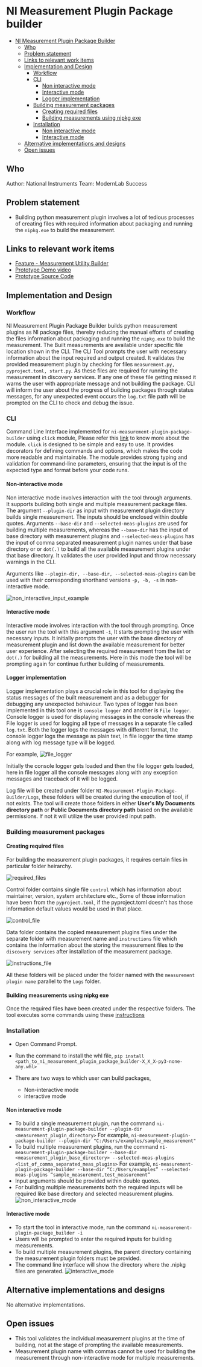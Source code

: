 # NI Measurement Plugin Package builder

- [NI Measurement Plugin Package Builder](#ni-measurement-plugin-package-builder)
  - [Who](#who)
  - [Problem statement](#problem-statement)
  - [Links to relevant work items](#links-to-relevant-work-items)
  - [Implementation and Design](#implemenation-and-design)
    - [Workflow](#work-flow)
    - [CLI](#cli)
        - [Non interactive mode](#non-interactive-mode)
        - [Interactive mode](#interactive-mode)
        - [Logger implementation](#logger-implementation)
    - [Building measurement packages](#building-measurement-packages)
        - [Creating required files](#creating-required-files)
        - [Building measurements using nipkg exe](#building-measurements-using-nipkg-exe)
    - [Installation](#installation)
        - [Non interactive mode](#non-interactive-mode)
        - [Interactive mode](#interactive-mode)
  - [Alternative implementations and designs](#alternative-implementations-and-designs)
  - [Open issues](#open-issues)

## Who

Author: National Instruments
Team: ModernLab Success

## Problem statement

- Building python measurement plugin involves a lot of tedious processes of creating files with required information about packaging and running the `nipkg.exe` to build the measurement.

## Links to relevant work items

- [Feature - Measurement Utility Builder](https://dev.azure.com/ni/DevCentral/_sprints/taskboard/ModernLab%20Reference%20Architecture/DevCentral/24C2/06/06b?workitem=2773393)
- [Prototype Demo video](https://nio365.sharepoint.com/:v:/r/sites/ModernLabReferenceArchitecture/Shared%20Documents/Recordings/Measurement%20Builder%20Utility%20-%20Python/ni-measurement-plugin-package-builderV1.2.0-dev1_demo.mp4?csf=1&web=1&e=fkldX4)
- [Prototype Source Code](https://github.com/ni/ni-measurement-plugin-package-builder/tree/main)

## Implementation and Design

### Workflow

NI Measurement Plugin Package Builder builds python measurement plugins as NI package files, thereby reducing the manual efforts of creating the files information about packaging and running the `nipkg.exe` to build the measurement. The Built measurements are available under specific file location shown in the CLI. The CLI Tool prompts the user with necessary information about the input required and output created. It validates the provided measurement plugin by checking for files `measurement.py, pyproject.toml, start.py`. As these files are required for running the measurement in discovery services. If any one of these file getting missed it warns the user with appropriate message and not building the package.  CLI will inform the user about the progress of building packages through status messages, for any unexpected event occurs the `log.txt` file path will be prompted on the CLI to check and debug the issue.

### CLI

Command Line Interface implemented for `ni-measurement-plugin-package-builder` using `click` module, Please refer this [link](https://click.palletsprojects.com/en/8.1.x/) to know more about the module. `click` is designed to be simple and easy to use. It provides decorators for defining commands and options, which makes the code more readable and maintainable. The module provides strong typing and validation for command-line parameters, ensuring that the input is of the expected type and format before your code runs.

#### Non-interactive mode

Non interactive mode involves interaction with the tool through arguments. It supports building both single and multiple measurement package files.
The argument `--plugin-dir` as input with measurement plugin directory builds single measurement. The inputs should be enclosed within double quotes.
Arguments `--base-dir` and `--selected-meas-plugins` are used for building multiple measurements, whereas the `--base-dir` has the input of base directory with measurement plugins and `--selected-meas-plugins` has the input of comma separated measurement plugin names under that base directory or or `dot(.)` to build all the available measurement plugins under that base directory. It validates the user provided input and throw necessary warnings in the CLI.

Arguments like `--plugin-dir, --base-dir, --selected-meas-plugins` can be used with their corresponding shorthand versions `-p, -b, -s` in non-interactive mode.

![non_interactive_input_example](non_interactive_input_example.png)

#### Interactive mode

Interactive mode involves interaction with the tool through prompting. Once the user run the tool with this argument `-i`, It starts prompting the user with necessary inputs.
It initially prompts the user with the base directory of measurement plugin and list down the available measurement for better user experience. After selecting the required measurement from the list or `dot(.)` for building all the measurements. Here in this mode the tool will be prompting again for continue further building of measurements.

#### Logger implementation

Logger implementation plays a crucial role in this tool for displaying the status messages of the built measurement and as a debugger for debugging any unexpected behaviour.
Two types of logger has been implemented in this tool one is `console logger` and another is `File logger`. Console logger is used for displaying messages in the console whereas the File logger is used for logging all type of messages in a separate file called `log.txt`. Both the logger logs the messages with different format, the console logger logs the message as plain text, In file logger the time stamp along with log message type will be logged.

For example,
![file_logger](file_logger.png)

Initially the console logger gets loaded and then the file logger gets loaded, here in file logger all the console messages along with any exception messages and traceback of it will be logged.

Log file will be created under folder `NI-Measurement-Plugin-Package-Builder/Logs`, these folders will be created during the execution of tool, if not exists.
The tool will create those folders in either **User's My Documents directory path** or **Public Documents directory path** based on the available permissions. If not it will utilize the user provided input path.

### Building measurement packages

#### Creating required files

For building the measurement plugin packages, it requires certain files in particular folder heirarchy.

![required_files](template_files_heirarchy.png)

Control folder contains single file `control` which has information about maintainer, version, system architecture etc., Some of those information have been from the `pyproject.toml`, if the pyproject.toml doesn't has those information default values would be used in that place.

![control_file](control_file.png)

Data folder contains the copied measurement plugins files under the separate folder with measurement name and `instructions` file which contains the information about the storing the measurement files to the `discovery services` after installation of the measurement package.

![instructions_file](instructions.png)

All these folders will be placed under the folder named with the `measurement plugin name` parallel to the `Logs` folder.

#### Building measurements using nipkg exe

Once the required files have been created under the respective folders. The tool executes some commands using these [instructions](https://www.ni.com/docs/en-US/bundle/package-manager/page/build-package-using-cli.html)

### Installation

- Open Command Prompt.

- Run the command to install the whl file, `pip install <path_to_ni_measurement_plugin_package_builder-X_X_X-py3-none-any.whl>`

- There are two ways to which user can build packages,
  - Non-interactive mode
  - interactive mode

#### Non interactive mode

- To build a single measurement plugin, run the command
  `ni-measurement-plugin-package-builder --plugin-dir <measurement_plugin_directory>`
  For example,
  `ni-measurement-plugin-package-builder --plugin-dir "C:/Users/examples/sample_measurement"`
- To build multiple measurement plugins, run the command
  `ni-measurement-plugin-package-builder --base-dir <measurement_plugin_base_directory> --selected-meas-plugins <list_of_comma_separated_meas_plugins>`
  For example,
  `ni-measurement-plugin-package-builder --base-dir “C:/Users/examples” --selected-meas-plugins “sample_measurement,test_measurement”`
- Input arguments should be provided within double quotes.
- For building multiple measurements both the required inputs will be required like base directory and selected measurement plugins.
  ![non_interactive_mode](non_interactive_mode.png)

#### Interactive mode

- To start the tool in interactive mode, run the command
  `ni-measurement-plugin-package_builder -i`
- Users will be prompted to enter the required inputs for building measurements.
- To build multiple measurement plugins, the parent directory containing the measurement plugin folders must be provided.
- The command line interface will show the directory where the .nipkg files are generated.
  ![interactive_mode](interactive_mode.png)

## Alternative implementations and designs

No alternative implementations.

## Open issues

- This tool validates the individual measurement plugins at the time of building, not at the stage of prompting the available measurements.
- Measurement plugin name with commas cannot be used for building the measurement through non-interactive mode for multiple measurements.